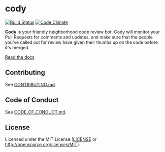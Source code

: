 # cody

[![Build Status](https://travis-ci.org/aergonaut/cody.svg?branch=master)](https://travis-ci.org/aergonaut/cody)
[![Code Climate](https://codeclimate.com/github/aergonaut/cody/badges/gpa.svg)](https://codeclimate.com/github/aergonaut/cody)

**Cody** is your friendly neighborhood code review bot. Cody will monitor your
Pull Requests for comments and updates, and make sure that the people you've
called out for review have given their thumbs up on the code before it's merged.

[Read the docs](https://aergonaut.github.io/cody/)

## Contributing

See [CONTRIBUTING.md](CONTRIBUTING.md).

## Code of Conduct

See [CODE_OF_CONDUCT.md](CODE_OF_CONDUCT.md).

## License

Licensed under the MIT License ([LICENSE](LICENSE) or
<http://opensource.org/licenses/MIT>).

